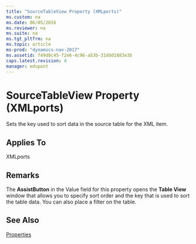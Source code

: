 ```yaml
---
title: "SourceTableView Property (XMLports)"
ms.custom: na
ms.date: 06/05/2016
ms.reviewer: na
ms.suite: na
ms.tgt_pltfrm: na
ms.topic: article
ms-prod: "dynamics-nav-2017"
ms.assetid: f49d8c45-f2e6-4c96-a53b-31ddd1883e3b
caps.latest.revision: 4
manager: edupont
---
```

# SourceTableView Property (XMLports)
Sets the key used to sort data in the source table for the XML item.  
  
## Applies To  
 XMLports  
  
## Remarks  
 The **AssistButton** in the Value field for this property opens the **Table View** window that allows you to specify sort order and the key that is used to sort the table data. You can also place a filter on the table.  
  
## See Also  
 [Properties](Properties.md)